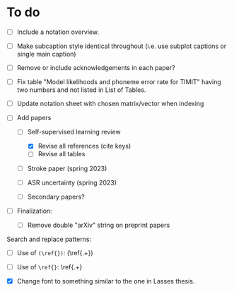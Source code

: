 
# To do
- [ ] Include a notation overview.
- [ ] Make subcaption style identical throughout (i.e. use subplot captions or single main caption)
- [ ] Remove or include acknowledgements in each paper?
- [ ] Fix table "Model likelihoods and phoneme error rate for TIMIT" having two numbers and not listed in List of Tables.


- [ ] Update notation sheet with chosen matrix/vector when indexing

- [ ] Add papers
  - [ ] Self-supervised learning review
    - [x] Revise all references (cite keys)
    - [ ] Revise all tables
  - [ ] Stroke paper (spring 2023)
  - [ ] ASR uncertainty (spring 2023)
  - [ ] Secondary papers?


- [ ] Finalization:
  - [ ] Remove double "arXiv" string on preprint papers


Search and replace patterns:
- [ ] Use of `(\ref{})`: \(\\ref\{.+\}\)
- [ ] Use of `\ref{}`:   \\ref\{.+\}

- [X] Change font to something similar to the one in Lasses thesis.



